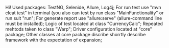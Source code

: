 Hi!
Used packages: TestNG, Selenide, Allure, Log4j;
For run test use "mvn cleat test" in terminal (you also can test by run class "MainFunctionality" or run suit "run";
For generate report use "allure:serve" (allure-command line must be installed);
Logic of test located at class "CurrencyCalc";
Repeated mehtods taken to class "Warp";
Driver configuration located at "core" package;
Other classes at core package discribe shorrtly describe framework with the expectation of expansion;
